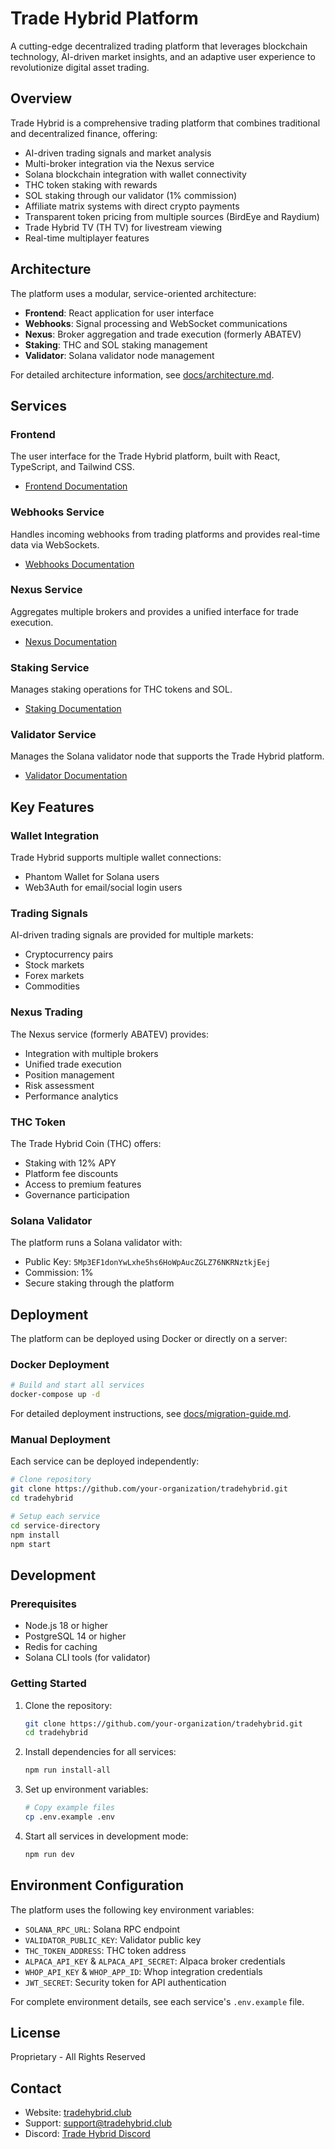 # Trade Hybrid Platform

A cutting-edge decentralized trading platform that leverages blockchain technology, AI-driven market insights, and an adaptive user experience to revolutionize digital asset trading.

## Overview

Trade Hybrid is a comprehensive trading platform that combines traditional and decentralized finance, offering:

- AI-driven trading signals and market analysis
- Multi-broker integration via the Nexus service
- Solana blockchain integration with wallet connectivity
- THC token staking with rewards
- SOL staking through our validator (1% commission)
- Affiliate matrix systems with direct crypto payments
- Transparent token pricing from multiple sources (BirdEye and Raydium)
- Trade Hybrid TV (TH TV) for livestream viewing
- Real-time multiplayer features

## Architecture

The platform uses a modular, service-oriented architecture:

- **Frontend**: React application for user interface
- **Webhooks**: Signal processing and WebSocket communications
- **Nexus**: Broker aggregation and trade execution (formerly ABATEV)
- **Staking**: THC and SOL staking management
- **Validator**: Solana validator node management

For detailed architecture information, see [docs/architecture.md](docs/architecture.md).

## Services

### Frontend

The user interface for the Trade Hybrid platform, built with React, TypeScript, and Tailwind CSS.

- [Frontend Documentation](frontend/README.md)

### Webhooks Service

Handles incoming webhooks from trading platforms and provides real-time data via WebSockets.

- [Webhooks Documentation](webhooks/README.md)

### Nexus Service

Aggregates multiple brokers and provides a unified interface for trade execution.

- [Nexus Documentation](nexus/README.md)

### Staking Service

Manages staking operations for THC tokens and SOL.

- [Staking Documentation](staking/README.md)

### Validator Service

Manages the Solana validator node that supports the Trade Hybrid platform.

- [Validator Documentation](validator/README.md)

## Key Features

### Wallet Integration

Trade Hybrid supports multiple wallet connections:

- Phantom Wallet for Solana users
- Web3Auth for email/social login users

### Trading Signals

AI-driven trading signals are provided for multiple markets:

- Cryptocurrency pairs
- Stock markets
- Forex markets
- Commodities

### Nexus Trading

The Nexus service (formerly ABATEV) provides:

- Integration with multiple brokers
- Unified trade execution
- Position management
- Risk assessment
- Performance analytics

### THC Token

The Trade Hybrid Coin (THC) offers:

- Staking with 12% APY
- Platform fee discounts
- Access to premium features
- Governance participation

### Solana Validator

The platform runs a Solana validator with:

- Public Key: `5Mp3EF1donYwLxhe5hs6HoWpAucZGLZ76NKRNztkjEej`
- Commission: 1%
- Secure staking through the platform

## Deployment

The platform can be deployed using Docker or directly on a server:

### Docker Deployment

```bash
# Build and start all services
docker-compose up -d
```

For detailed deployment instructions, see [docs/migration-guide.md](docs/migration-guide.md).

### Manual Deployment

Each service can be deployed independently:

```bash
# Clone repository
git clone https://github.com/your-organization/tradehybrid.git
cd tradehybrid

# Setup each service
cd service-directory
npm install
npm start
```

## Development

### Prerequisites

- Node.js 18 or higher
- PostgreSQL 14 or higher
- Redis for caching
- Solana CLI tools (for validator)

### Getting Started

1. Clone the repository:
   ```bash
   git clone https://github.com/your-organization/tradehybrid.git
   cd tradehybrid
   ```

2. Install dependencies for all services:
   ```bash
   npm run install-all
   ```

3. Set up environment variables:
   ```bash
   # Copy example files
   cp .env.example .env
   ```

4. Start all services in development mode:
   ```bash
   npm run dev
   ```

## Environment Configuration

The platform uses the following key environment variables:

- `SOLANA_RPC_URL`: Solana RPC endpoint
- `VALIDATOR_PUBLIC_KEY`: Validator public key
- `THC_TOKEN_ADDRESS`: THC token address
- `ALPACA_API_KEY` & `ALPACA_API_SECRET`: Alpaca broker credentials
- `WHOP_API_KEY` & `WHOP_APP_ID`: Whop integration credentials
- `JWT_SECRET`: Security token for API authentication

For complete environment details, see each service's `.env.example` file.

## License

Proprietary - All Rights Reserved

## Contact

- Website: [tradehybrid.club](https://tradehybrid.club)
- Support: support@tradehybrid.club
- Discord: [Trade Hybrid Discord](https://discord.gg/tradehybrid)